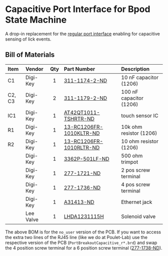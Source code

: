 # Capacitive Port Interface for Bpod State Machine

A drop-in replacement for the [regular port interface](https://www.sanworks.io/shop/viewproduct?productID=1004) enabling for capacitive sensing of lick events.


## Bill of Materials
| Item     | Vendor    | Qty | Part Number                                                                                                                        | Description                 |
| :------- | :------   | :-: | :--------------------------------------------------------------------------------------------------------------------------------- | :-------------------------  |
| C1       | Digi-Key  |  1  | [311-1174-2-ND](https://www.digikey.com/products/en?keywords=311-1174-2-ND)                                                        | 10 nF capacitor (1206)      |
| C2, C3   | Digi-Key  |  2  | [311-1179-2-ND](https://www.digikey.com/products/en?keywords=311-1179-2-ND)                                                        | 100 nF capacitor (1206)     |
| IC1      | Digi-Key  |  1  | [AT42QT1011-TSHRTR-ND](https://www.digikey.com/products/en?keywords=AT42QT1011-TSHRTR-ND)                                          | touch sensor IC             |
| R1       | Digi-Key  |  1  | [13-RC1206FR-1010KLTR-ND](https://www.digikey.com/products/en?keywords=13-RC1206FR-1010KLTR-ND)                                    | 10k ohm resistor (1206)     |
| R2       | Digi-Key  |  1  | [13-RC1206FR-1010RLTR-ND](https://www.digikey.com/products/en?keywords=13-RC1206FR-1010RLTR-ND)                                    | 10 ohm resistor (1206)      |
|          | Digi-Key  |  1  | [3362P-501LF-ND](https://www.digikey.com/products/en?keywords=3362P-501LF-ND)                                                      | 500 ohm trimpot             |
|          | Digi-Key  |  1  | [277-1721-ND](https://www.digikey.com/products/en?keywords=277-1721-ND)                                                            | 2 pos screw terminal	    |
|          | Digi-Key  |  1  | [277-1736-ND](https://www.digikey.com/products/en?keywords=277-1736-ND)                                                            | 4 pos screw terminal	    |
|          | Digi-Key  |  1  | [A31413-ND](https://www.digikey.com/products/en?keywords=A31413-ND)                                                                | Ethernet jack               |
|          | Lee Valve |  1  | [LHDA1231115H](https://www.theleeco.com/products/electro-fluidic-systems/solenoid-valves/control-valves/lhd-series/3-port/ported/) | Solenoid valve              |

The above BOM is for the ```no_user``` version of the PCB. If you want to access the 
extra two lines of the RJ45 line (like we do at Poulet-Lab) use the respective version of the PCB (```PortBreakoutCapacitive_r*.brd```) and swap the 4 position screw terminal for a 6 position screw terminal ([277-1738-ND](https://www.digikey.com/products/en?keywords=277-1738-ND)).
